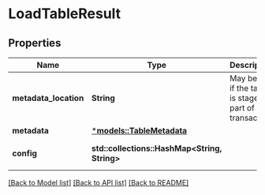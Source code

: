 # LoadTableResult

## Properties
Name | Type | Description | Notes
------------ | ------------- | ------------- | -------------
**metadata_location** | **String** | May be null if the table is staged as part of a transaction | [optional] [default to None]
**metadata** | [***models::TableMetadata**](TableMetadata.md) |  | 
**config** | **std::collections::HashMap<String, String>** |  | [optional] [default to None]

[[Back to Model list]](../README.md#documentation-for-models) [[Back to API list]](../README.md#documentation-for-api-endpoints) [[Back to README]](../README.md)


